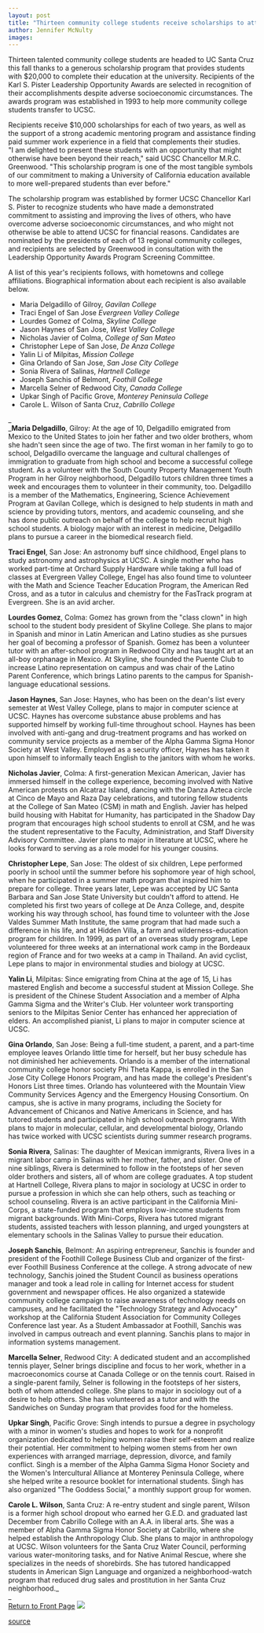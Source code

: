 ```yaml
---
layout: post
title: "Thirteen community college students receive scholarships to attend UCSC"
author: Jennifer McNulty
images:
---
```


Thirteen talented community college students are headed to UC Santa Cruz this fall thanks to a generous scholarship program that provides students with $20,000 to complete their education at the university. Recipients of the Karl S. Pister Leadership Opportunity Awards are selected in recognition of their accomplishments despite adverse socioeconomic circumstances. The awards program was established in 1993 to help more community college students transfer to UCSC.

Recipients receive $10,000 scholarships for each of two years, as well as the support of a strong academic mentoring program and assistance finding paid summer work experience in a field that complements their studies.   
"I am delighted to present these students with an opportunity that might otherwise have been beyond their reach," said UCSC Chancellor M.R.C. Greenwood. "This scholarship program is one of the most tangible symbols of our commitment to making a University of California education available to more well-prepared students than ever before."

The scholarship program was established by former UCSC Chancellor Karl S. Pister to recognize students who have made a demonstrated commitment to assisting and improving the lives of others, who have overcome adverse socioeconomic circumstances, and who might not otherwise be able to attend UCSC for financial reasons. Candidates are nominated by the presidents of each of 13 regional community colleges, and recipients are selected by Greenwood in consultation with the Leadership Opportunity Awards Program Screening Committee.

A list of this year's recipients follows, with hometowns and college affiliations. Biographical information about each recipient is also available below.

* Maria Delgadillo of Gilroy, _Gavilan College_
* Traci Engel of San Jose _Evergreen Valley College_
* Lourdes Gomez of Colma, _Skyline College_
* Jason Haynes of San Jose, _West Valley College_
* Nicholas Javier of Colma, _College of San Mateo_
* Christopher Lepe of San Jose, _De Anza College_
* Yalin Li of Milpitas, _Mission College_
* Gina Orlando of San Jose, _San Jose City College_
* Sonia Rivera of Salinas, _Hartnell College_
* Joseph Sanchis of Belmont, _Foothill College_
* Marcella Selner of Redwood City, _Canada College_
* Upkar Singh of Pacific Grove, _Monterey Peninsula College_
* Carole L. Wilson of Santa Cruz, _Cabrillo College_

_  
_**Maria Delgadillo**, Gilroy: At the age of 10, Delgadillo emigrated from Mexico to the United States to join her father and two older brothers, whom she hadn't seen since the age of two. The first woman in her family to go to school, Delgadillo overcame the language and cultural challenges of immigration to graduate from high school and become a successful college student. As a volunteer with the South County Property Management Youth Program in her Gilroy neighborhood, Delgadillo tutors children three times a week and encourages them to volunteer in their community, too. Delgadillo is a member of the Mathematics, Engineering, Science Achievement Program at Gavilan College, which is designed to help students in math and science by providing tutors, mentors, and academic counseling, and she has done public outreach on behalf of the college to help recruit high school students. A biology major with an interest in medicine, Delgadillo plans to pursue a career in the biomedical research field.  
  
**Traci Engel**, San Jose: An astronomy buff since childhood, Engel plans to study astronomy and astrophysics at UCSC. A single mother who has worked part-time at Orchard Supply Hardware while taking a full load of classes at Evergreen Valley College, Engel has also found time to volunteer with the Math and Science Teacher Education Program, the American Red Cross, and as a tutor in calculus and chemistry for the FasTrack program at Evergreen. She is an avid archer.  
  
**Lourdes Gomez**, Colma: Gomez has grown from the "class clown" in high school to the student body president of Skyline College. She plans to major in Spanish and minor in Latin American and Latino studies as she pursues her goal of becoming a professor of Spanish. Gomez has been a volunteer tutor with an after-school program in Redwood City and has taught art at an all-boy orphanage in Mexico. At Skyline, she founded the Puente Club to increase Latino representation on campus and was chair of the Latino Parent Conference, which brings Latino parents to the campus for Spanish-language educational sessions.  
  
**Jason Haynes**, San Jose: Haynes, who has been on the dean's list every semester at West Valley College, plans to major in computer science at UCSC. Haynes has overcome substance abuse problems and has supported himself by working full-time throughout school. Haynes has been involved with anti-gang and drug-treatment programs and has worked on community service projects as a member of the Alpha Gamma Sigma Honor Society at West Valley. Employed as a security officer, Haynes has taken it upon himself to informally teach English to the janitors with whom he works.   
  
**Nicholas Javier**, Colma: A first-generation Mexican American, Javier has immersed himself in the college experience, becoming involved with Native American protests on Alcatraz Island, dancing with the Danza Azteca circle at Cinco de Mayo and Raza Day celebrations, and tutoring fellow students at the College of San Mateo (CSM) in math and English. Javier has helped build housing with Habitat for Humanity, has participated in the Shadow Day program that encourages high school students to enroll at CSM, and he was the student representative to the Faculty, Administration, and Staff Diversity Advisory Committee. Javier plans to major in literature at UCSC, where he looks forward to serving as a role model for his younger cousins.  
  
**Christopher Lepe**, San Jose: The oldest of six children, Lepe performed poorly in school until the summer before his sophomore year of high school, when he participated in a summer math program that inspired him to prepare for college. Three years later, Lepe was accepted by UC Santa Barbara and San Jose State University but couldn't afford to attend. He completed his first two years of college at De Anza College, and, despite working his way through school, has found time to volunteer with the Jose Valdes Summer Math Institute, the same program that had made such a difference in his life, and at Hidden Villa, a farm and wilderness-education program for children. In 1999, as part of an overseas study program, Lepe volunteered for three weeks at an international work camp in the Bordeaux region of France and for two weeks at a camp in Thailand. An avid cyclist, Lepe plans to major in environmental studies and biology at UCSC.  
  
**Yalin Li**, Milpitas: Since emigrating from China at the age of 15, Li has mastered English and become a successful student at Mission College. She is president of the Chinese Student Association and a member of Alpha Gamma Sigma and the Writer's Club. Her volunteer work transporting seniors to the Milpitas Senior Center has enhanced her appreciation of elders. An accomplished pianist, Li plans to major in computer science at UCSC.  
  
**Gina Orlando**, San Jose: Being a full-time student, a parent, and a part-time employee leaves Orlando little time for herself, but her busy schedule has not diminished her achievements. Orlando is a member of the international community college honor society Phi Theta Kappa, is enrolled in the San Jose City College Honors Program, and has made the college's President's Honors List three times. Orlando has volunteered with the Mountain View Community Services Agency and the Emergency Housing Consortium. On campus, she is active in many programs, including the Society for Advancement of Chicanos and Native Americans in Science, and has tutored students and participated in high school outreach programs. With plans to major in molecular, cellular, and developmental biology, Orlando has twice worked with UCSC scientists during summer research programs.   
  
**Sonia Rivera**, Salinas: The daughter of Mexican immigrants, Rivera lives in a migrant labor camp in Salinas with her mother, father, and sister. One of nine siblings, Rivera is determined to follow in the footsteps of her seven older brothers and sisters, all of whom are college graduates. A top student at Hartnell College, Rivera plans to major in sociology at UCSC in order to pursue a profession in which she can help others, such as teaching or school counseling. Rivera is an active participant in the California Mini-Corps, a state-funded program that employs low-income students from migrant backgrounds. With Mini-Corps, Rivera has tutored migrant students, assisted teachers with lesson planning, and urged youngsters at elementary schools in the Salinas Valley to pursue their education.   
  
**Joseph Sanchis**, Belmont: An aspiring entrepreneur, Sanchis is founder and president of the Foothill College Business Club and organizer of the first-ever Foothill Business Conference at the college. A strong advocate of new technology, Sanchis joined the Student Council as business operations manager and took a lead role in calling for Internet access for student government and newspaper offices. He also organized a statewide community college campaign to raise awareness of technology needs on campuses, and he facilitated the "Technology Strategy and Advocacy" workshop at the California Student Association for Community Colleges Conference last year. As a Student Ambassador at Foothill, Sanchis was involved in campus outreach and event planning. Sanchis plans to major in information systems management.  
  
**Marcella Selner**, Redwood City: A dedicated student and an accomplished tennis player, Selner brings discipline and focus to her work, whether in a macroeconomics course at Canada College or on the tennis court. Raised in a single-parent family, Selner is following in the footsteps of her sisters, both of whom attended college. She plans to major in sociology out of a desire to help others. She has volunteered as a tutor and with the Sandwiches on Sunday program that provides food for the homeless.  
  
**Upkar Singh**, Pacific Grove: Singh intends to pursue a degree in psychology with a minor in women's studies and hopes to work for a nonprofit organization dedicated to helping women raise their self-esteem and realize their potential. Her commitment to helping women stems from her own experiences with arranged marriage, depression, divorce, and family conflict. Singh is a member of the Alpha Gamma Sigma Honor Society and the Women's Intercultural Alliance at Monterey Peninsula College, where she helped write a resource booklet for international students. Singh has also organized "The Goddess Social," a monthly support group for women.  
  
**Carole L. Wilson**, Santa Cruz: A re-entry student and single parent, Wilson is a former high school dropout who earned her G.E.D. and graduated last December from Cabrillo College with an A.A. in liberal arts. She was a member of Alpha Gamma Sigma Honor Society at Cabrillo, where she helped establish the Anthropology Club. She plans to major in anthropology at UCSC. Wilson volunteers for the Santa Cruz Water Council, performing various water-monitoring tasks, and for Native Animal Rescue, where she specializes in the needs of shorebirds. She has tutored handicapped students in American Sign Language and organized a neighborhood-watch program that reduced drug sales and prostitution in her Santa Cruz neighborhood._  
_  
[Return to Front Page][1] ![ ][2]

[1]: ../../index.html
[2]: ../../images/trans.gif

[source](http://www1.ucsc.edu/currents/00-01/05-21/scholarships.html "Permalink to scholarships")
